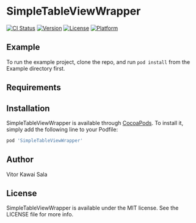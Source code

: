 # SimpleTableViewWrapper

[![CI Status](http://img.shields.io/travis/vitorsala/SimpleTableViewWrapper.svg?style=flat)](https://travis-ci.org/vitorsala/SimpleTableViewWrapper)
[![Version](https://img.shields.io/cocoapods/v/SimpleTableViewWrapper.svg?style=flat)](http://cocoapods.org/pods/SimpleTableViewWrapper)
[![License](https://img.shields.io/cocoapods/l/SimpleTableViewWrapper.svg?style=flat)](http://cocoapods.org/pods/SimpleTableViewWrapper)
[![Platform](https://img.shields.io/cocoapods/p/SimpleTableViewWrapper.svg?style=flat)](http://cocoapods.org/pods/SimpleTableViewWrapper)

## Example

To run the example project, clone the repo, and run `pod install` from the Example directory first.

## Requirements

## Installation

SimpleTableViewWrapper is available through [CocoaPods](http://cocoapods.org). To install
it, simply add the following line to your Podfile:

```ruby
pod 'SimpleTableViewWrapper'
```

## Author

Vitor Kawai Sala

## License

SimpleTableViewWrapper is available under the MIT license. See the LICENSE file for more info.
